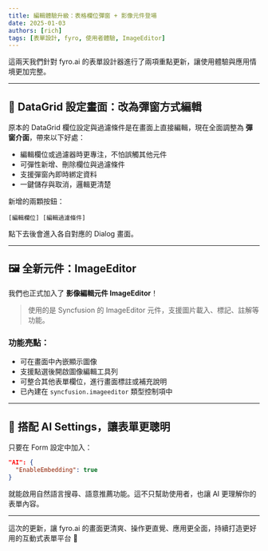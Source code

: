 ```yaml
---
title: 編輯體驗升級：表格欄位彈窗 + 影像元件登場
date: 2025-01-03
authors: [rich]
tags: [表單設計, fyro, 使用者體驗, ImageEditor]
---
```


這兩天我們針對 fyro.ai 的表單設計器進行了兩項重點更新，讓使用體驗與應用情境更加完整。

---

## 🎯 DataGrid 設定畫面：改為彈窗方式編輯

原本的 DataGrid 欄位設定與過濾條件是在畫面上直接編輯，現在全面調整為 **彈窗介面**，帶來以下好處：

- 編輯欄位或過濾器時更專注，不怕誤觸其他元件
- 可彈性新增、刪除欄位與過濾條件
- 支援彈窗內即時綁定資料
- 一鍵儲存與取消，邏輯更清楚

新增的兩顆按鈕：

```text
[編輯欄位] [編輯過濾條件]
```

點下去後會進入各自對應的 Dialog 畫面。

---

## 🖼️ 全新元件：ImageEditor

我們也正式加入了 **影像編輯元件 ImageEditor**！

> 使用的是 Syncfusion 的 ImageEditor 元件，支援圖片載入、標記、註解等功能。

### 功能亮點：

- 可在畫面中內嵌顯示圖像
- 支援點選後開啟圖像編輯工具列
- 可整合其他表單欄位，進行畫面標註或補充說明
- 已內建在 `syncfusion.imageeditor` 類型控制項中

---

## 🧠 搭配 AI Settings，讓表單更聰明

只要在 Form 設定中加入：

```json
"AI": {
  "EnableEmbedding": true
}
```

就能啟用自然語言搜尋、語意推薦功能。這不只幫助使用者，也讓 AI 更理解你的表單內容。

---

這次的更新，讓 fyro.ai 的畫面更清爽、操作更直覺、應用更全面，持續打造更好用的互動式表單平台 🎯

